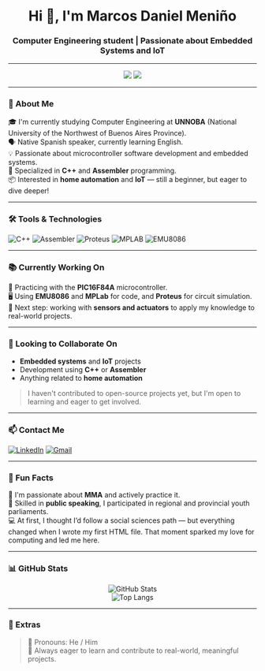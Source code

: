 <h1 align="center">Hi 👋, I'm Marcos Daniel Meniño</h1>
<h3 align="center">Computer Engineering student | Passionate about Embedded Systems and IoT</h3>

---

<p align="center">
  <img src="https://img.shields.io/badge/Nationality-Argentina-blue?style=for-the-badge&logo=flag&logoColor=white">
  <img src="https://img.shields.io/badge/Languages-Spanish%20%7C%20Learning%20English-informational?style=for-the-badge">
</p>

---

### 🧠 About Me

🎓 I'm currently studying Computer Engineering at **UNNOBA** (National University of the Northwest of Buenos Aires Province).  
🗣️ Native Spanish speaker, currently learning English.  
💡 Passionate about microcontroller software development and embedded systems.  
🧰 Specialized in **C++** and **Assembler** programming.  
📦 Interested in **home automation** and **IoT** — still a beginner, but eager to dive deeper!

---

### 🛠️ Tools & Technologies

![C++](https://img.shields.io/badge/C++-00599C?style=for-the-badge&logo=cplusplus&logoColor=white)
![Assembler](https://img.shields.io/badge/Assembler-blueviolet?style=for-the-badge)
![Proteus](https://img.shields.io/badge/Proteus-Tool-blue?style=for-the-badge)
![MPLAB](https://img.shields.io/badge/MPLAB-IDE-critical?style=for-the-badge)
![EMU8086](https://img.shields.io/badge/EMU8086-Simulator-orange?style=for-the-badge)

---

### 📚 Currently Working On

🔧 Practicing with the **PIC16F84A** microcontroller.  
🖥️ Using **EMU8086** and **MPLab** for code, and **Proteus** for circuit simulation.  
🔭 Next step: working with **sensors and actuators** to apply my knowledge to real-world projects.

---

### 🤝 Looking to Collaborate On

- **Embedded systems** and **IoT** projects  
- Development using **C++** or **Assembler**  
- Anything related to **home automation**

> I haven't contributed to open-source projects yet, but I'm open to learning and eager to get involved.

---

### 📫 Contact Me

[![LinkedIn](https://img.shields.io/badge/LinkedIn-Marcos%20Daniel%20Meniño-blue?style=for-the-badge&logo=linkedin)](https://www.linkedin.com/in/marcos-daniel-meni%C3%B1o-b62975301/)
[![Gmail](https://img.shields.io/badge/Gmail-marcosdanielm2906@gmail.com-red?style=for-the-badge&logo=gmail&logoColor=white)](mailto:marcosdanielm2906@gmail.com)

---

### 💬 Fun Facts

🥋 I'm passionate about **MMA** and actively practice it.  
🎤 Skilled in **public speaking**, I participated in regional and provincial youth parliaments.  
💻 At first, I thought I’d follow a social sciences path — but everything changed when I wrote my first HTML file. That moment sparked my love for computing and led me here.

---

### 📊 GitHub Stats

<p align="center">
  <img src="https://github-readme-stats.vercel.app/api?username=MakenGithub&show_icons=true&theme=dark" alt="GitHub Stats" />
  <br>
  <img src="https://github-readme-stats.vercel.app/api/top-langs/?username=MakenGithub&layout=compact&theme=dark" alt="Top Langs" />
</p>

---

### 🔗 Extras

> 📌 Pronouns: He / Him  
> 🎯 Always eager to learn and contribute to real-world, meaningful projects.
